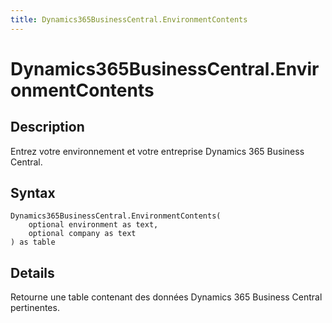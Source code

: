 ```yaml
---
title: Dynamics365BusinessCentral.EnvironmentContents
---
```


# Dynamics365BusinessCentral.EnvironmentContents


## Description

Entrez votre environnement et votre entreprise Dynamics 365 Business Central.


## Syntax

```powerquery
Dynamics365BusinessCentral.EnvironmentContents(
    optional environment as text,
    optional company as text
) as table
```


## Details

Retourne une table contenant des données Dynamics 365 Business Central pertinentes. 


